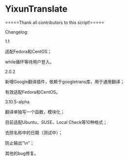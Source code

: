 # YixunTranslate

=====Thank all contributors to this script!=====

Changelog:

1.1

适配Fedora和CentOS；

while循环等待用户登入。



2.0.2

新增Google翻译插件，依赖于googletrans库，用于通用翻译；

有效适配Fedora和CentOS。



3.10.5-alpha

翻译单独写一个函数，模块化；

目前适配Ubuntu、SUSE、Local Check等10种格式；

去除名称中的日期（测试中）；

防止输出“\n”；

其他的bug修复。
